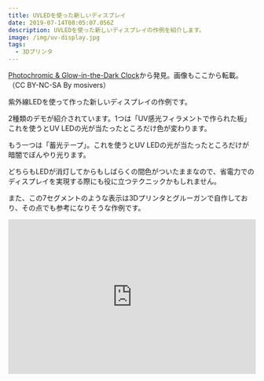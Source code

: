 ```yaml
---
title: UVLEDを使った新しいディスプレイ
date: 2019-07-14T08:05:07.056Z
description: UVLEDを使った新しいディスプレイの作例を紹介します。
image: /img/uv-display.jpg
tags:
  - 3Dプリンタ
---
```

[Photochromic & Glow-in-the-Dark Clock](https://www.instructables.com/id/Photochromic-Glow-in-the-Dark-Clock/)から発見。画像もここから転載。（CC BY-NC-SA By mosivers）

紫外線LEDを使って作った新しいディスプレイの作例です。

2種類のデモが紹介されています。1つは「UV感光フィラメントで作られた板」これを使うとUV LEDの光が当たったところだけ色が変わります。

もう一つは「蓄光テープ」。これを使うとUV LEDの光が当たったところだけが暗闇でぼんやり光ります。

どちらもLEDが消灯してからもしばらくの間色がついたままなので、省電力でのディスプレイを実現する際にも役に立つテクニックかもしれません。

また、この7セグメントのような表示は3Dプリンタとグルーガンで自作しており、その点でも参考になりそうな作例です。

<iframe width="100%" height="315" src="https://www.youtube.com/embed/CUYc6L6Y-SM" frameborder="0" allow="accelerometer; autoplay; encrypted-media; gyroscope; picture-in-picture" allowfullscreen></iframe>
